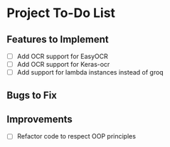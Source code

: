 # Project To-Do List

## Features to Implement
- [ ] Add OCR support for EasyOCR
- [ ] Add OCR support for Keras-ocr
- [ ] Add support for lambda instances instead of groq

## Bugs to Fix


## Improvements
- [ ] Refactor code to respect OOP principles
